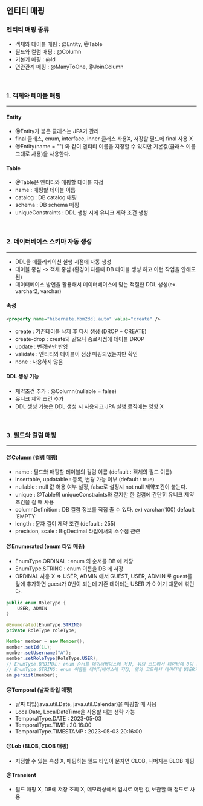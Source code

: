 ## 엔티티 매핑

### 엔티티 매핑 종류

- 객체와 테이블 매핑 : @Entity, @Table
- 필드와 컬럼 매핑 : @Column
- 기본키 매핑 : @Id
- 연관관계 매핑 : @ManyToOne, @JoinColumn

<br>

### 1. 객체와 테이블 매핑
___

#### Entity
- @Entity가 붙은 클래스는 JPA가 관리
- final 클래스, enum, interface, inner 클래스 사용X, 저장할 필드에 final 사용 X
- @Entity(name = "") 와 같이 엔티티 이름을 지정할 수 있지만 기본값(클래스 이름 그대로 사용)을 사용한다.

#### Table
- @Table은 엔티티와 매핑할 테이블 지정
- name : 매핑할 테이블 이름
- catalog : DB catalog 매핑
- schema : DB schema 매핑
- uniqueConstraints : DDL 생성 시에 유니크 제약 조건 생성

<br>

### 2. 데이터베이스 스키마 자동 생성
___
- DDL을 애플리케이션 실행 시점에 자동 생성
- 테이블 중심 -> 객체 중심 (환경이 다를때 DB 테이블 생성 하고 이런 작업을 안해도 된)
- 데이터베이스 방언을 활용해서 데이터베이스에 맞는 적절한 DDL 생성(ex. varchar2, varchar)

#### 속성
```xml
<property name="hibernate.hbm2ddl.auto" value="create" />
```
- create : 기존테이블 삭제 후 다시 생성 (DROP + CREATE)
- create-drop : create와 같으나 종료시점에 테이블 DROP
- update : 변경분만 반영
- validate : 엔티티와 테이블이 정상 매핑되었는지만 확인
- none : 사용하지 않음

#### DDL 생성 기능
- 제약조건 추가 : @Column(nullable = false)
- 유니크 제약 조건 추가
- DDL 생성 기능은 DDL 생성 시 사용되고 JPA 실행 로직에는 영향 X

<br>

### 3. 필드와 컬럼 매핑
___

#### @Column (컬럼 매핑)
- name : 필드와 매핑할 테이블의 컬럼 이름 (default : 객체의 필드 이름)
- insertable, updatable : 등록, 변경 가능 여부 (default : true)
- nullable : null 값 허용 여부 설정, false로 설정시 not null 제약조건이 붙는다.
- unique : @Table의 uniqueConstraints와 같지만 한 컬럼에 간단히 유니크 제약조건을 걸 때 사용
- columnDefinition : DB 컬럼 정보를 직접 줄 수 있다. ex) varchar(100) default ‘EMPTY'
- length : 문자 길이 제약 조건 (default : 255)
- precision, scale : BigDecimal 타입에서의 소수점 관련  

#### @Enumerated (enum 타입 매핑)
- EnumType.ORDINAL : enum 의 순서를 DB 에 저장
- EnumType.STRING : enum 이름을 DB 에 저장
- ORDINAL 사용 X => USER, ADMIN 에서 GUEST, USER, ADMIN 로 guest를 앞에 추가하면 guest가 0번이 되는데 기존 데이터는 USER 가 0 이기 떄문에 섞인다. 
```java
public enum RoleType {
    USER, ADMIN
}

@Enumerated(EnumType.STRING) 
private RoleType roleType;

Member member = new Member();
member.setId(1L);
member.setUsername("A");
member.setRoleType(RoleType.USER);
// EnumType.ORDINAL: enum 순서를 데이터베이스에 저장, 위의 코드에서 데이터에 0이 저장된다.
// EnumType.STRING: enum 이름을 데이터베이스에 저장, 위의 코드에서 데이터에 USER가 저장된다.
em.persist(member);
```

#### @Temporal (날짜 타입 매핑)
- 날짜 타입(java.util.Date, java.util.Calendar)을 매핑할 때 사용
- LocalDate, LocalDateTime을 사용할 때는 생략 가능
- TemporalType.DATE : 2023-05-03
- TemporalType.TIME : 20:16:00
- TemporalType.TIMESTAMP : 2023-05-03 20:16:00

#### @Lob (BLOB, CLOB 매핑)
- 지정할 수 있는 속성 X, 매핑하는 필드 타입이 문자면 CLOB, 나머지는 BLOB 매핑

#### @Transient
- 필드 매핑 X, DB에 저장 조회 X, 메모리상에서 임시로 어떤 값 보관할 때 정도로 사용
